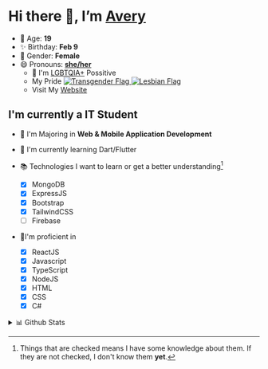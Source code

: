 # Hi there 👋, I’m [Avery][website]

- 🌸 Age: **19**
- ✨ Birthday: **Feb 9**
- 🎨 Gender: **Female**
- 😄 Pronouns: **[she/her][pronounspage]**
  - 🌈 I'm [LGBTQIA+][lgbt-foundation] Possitive
  - <div class="Flags">
      <span>My Pride</span>
      <a href="https://en.pronouns.page/dictionary/terminology#transgender">
        <img src="https://pronouns.page/flags/Transgender.png" alt="Transgender Flag" height="15px"/>
      </a>
      <a href="https://en.pronouns.page/dictionary/terminology#lesbian">
      <img src="https://pronouns.page/flags/Lesbian.png" alt="Lesbian Flag" height="15px"/>
      </a>
    </div>
  - Visit My [Website][website]

## I'm currently a IT Student

- 📌 I'm Majoring in **Web & Mobile Application Development**
- 🌱 I'm currently learning Dart/Flutter
- 📚 Technologies I want to learn or get a better understanding[^1]

  - [x] MongoDB
  - [x] ExpressJS
  - [x] Bootstrap
  - [x] TailwindCSS
  - [ ] Firebase

- 🎉I'm proficient in

  - [x] ReactJS
  - [x] Javascript
  - [x] TypeScript
  - [x] NodeJS
  - [x] HTML
  - [x] CSS
  - [x] C#

<details>
  <summary>
    📊 Github Stats
  </summary>

<!--START_SECTION:waka-->
![Code Time](http://img.shields.io/badge/Code%20Time-440%20hrs%207%20mins-blue)

![Profile Views](http://img.shields.io/badge/Profile%20Views-4-blue)

**🐱 My GitHub Data** 

> 🏆 523 Contributions in the Year 2022
 > 
> 📦 55.8 kB Used in GitHub's Storage 
 > 
> 💼 Opted to Hire
 > 
> 📜 25 Public Repositories 
 > 
> 🔑 23 Private Repositories  
 > 
**I'm a Night 🦉** 

```text
🌞 Morning    37 commits     ██░░░░░░░░░░░░░░░░░░░░░░░   10.88% 
🌆 Daytime    124 commits    █████████░░░░░░░░░░░░░░░░   36.47% 
🌃 Evening    143 commits    ██████████░░░░░░░░░░░░░░░   42.06% 
🌙 Night      36 commits     ██░░░░░░░░░░░░░░░░░░░░░░░   10.59%

```
📅 **I'm Most Productive on Thursday** 

```text
Monday       62 commits     ████░░░░░░░░░░░░░░░░░░░░░   18.24% 
Tuesday      34 commits     ██░░░░░░░░░░░░░░░░░░░░░░░   10.0% 
Wednesday    38 commits     ██░░░░░░░░░░░░░░░░░░░░░░░   11.18% 
Thursday     73 commits     █████░░░░░░░░░░░░░░░░░░░░   21.47% 
Friday       42 commits     ███░░░░░░░░░░░░░░░░░░░░░░   12.35% 
Saturday     41 commits     ███░░░░░░░░░░░░░░░░░░░░░░   12.06% 
Sunday       50 commits     ███░░░░░░░░░░░░░░░░░░░░░░   14.71%

```


📊 **This Week I Spent My Time On** 

```text
⌚︎ Time Zone: America/Halifax

💬 Programming Languages: 
JavaScript               33 hrs 1 min        █████████████████░░░░░░░░   69.12% 
SCSS                     8 hrs 35 mins       ████░░░░░░░░░░░░░░░░░░░░░   17.96% 
Other                    1 hr 51 mins        █░░░░░░░░░░░░░░░░░░░░░░░░   3.88% 
JSON                     1 hr 22 mins        ░░░░░░░░░░░░░░░░░░░░░░░░░   2.89% 
C#                       47 mins             ░░░░░░░░░░░░░░░░░░░░░░░░░   1.65%

🔥 Editors: 
VS Code                  45 hrs 37 mins      ███████████████████████░░   95.48% 
Visual Studio            1 hr 30 mins        ░░░░░░░░░░░░░░░░░░░░░░░░░   3.15% 
IntelliJ                 39 mins             ░░░░░░░░░░░░░░░░░░░░░░░░░   1.37%

🐱‍💻 Projects: 
avarose.dev              27 hrs 43 mins      ██████████████░░░░░░░░░░░   58.02% 
avussy                   13 hrs 56 mins      ███████░░░░░░░░░░░░░░░░░░   29.18% 
1-advjs-assignment-1-Aver2 hrs 19 mins       █░░░░░░░░░░░░░░░░░░░░░░░░   4.88% 
MVCPetsPartOne           1 hr 27 mins        ░░░░░░░░░░░░░░░░░░░░░░░░░   3.07% 
NodeExpressApp           53 mins             ░░░░░░░░░░░░░░░░░░░░░░░░░   1.86%

💻 Operating System: 
Windows                  47 hrs 47 mins      █████████████████████████   100.0%

```

**I Mostly Code in JavaScript** 

```text
JavaScript               21 repos            ████████████░░░░░░░░░░░░░   47.73% 
TypeScript               6 repos             ███░░░░░░░░░░░░░░░░░░░░░░   13.64% 
C#                       5 repos             ██░░░░░░░░░░░░░░░░░░░░░░░   11.36% 
Shell                    3 repos             █░░░░░░░░░░░░░░░░░░░░░░░░   6.82% 
C++                      3 repos             █░░░░░░░░░░░░░░░░░░░░░░░░   6.82%

```


**Timeline**

![Chart not found](https://raw.githubusercontent.com/Avery-Rose/Avery-Rose/main/charts/bar_graph.png) 


 Last Updated on 25/09/2022 18:51:34 UTC
<!--END_SECTION:waka-->

</details>



[^1]:
    Things that are checked means I have some knowledge about them.
    If they are not checked, I don't know them **yet**.

[//]: <> (Links)

[wakatime-profile]: https://wakatime.com/@Averyyyyyyyy
[pronouns-definitions]: https://en.pronouns.page/she/her
[pronounspage]: https://pronouns.page/@cattgirlava
[lgbt-foundation]: https://lgbt.foundation/
[website]: https://avarose.dev/
[alexandres-badge-repo]: https://github.com/alexandresanlim/Badges4-README.md-Profile
